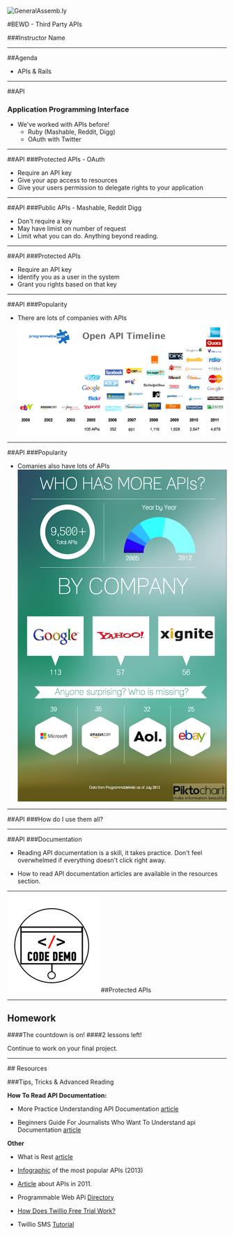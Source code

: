 ![GeneralAssemb.ly](https://github.com/generalassembly/ga-ruby-on-rails-for-devs/raw/master/images/ga.png "GeneralAssemb.ly")

#BEWD - Third Party APIs


###Instructor Name


---

##Agenda


*	APIs & Rails

---

##API
### Application Programming Interface

*	We've worked with APIs before!
	*	Ruby (Mashable, Reddit, Digg)
	*	OAuth with Twitter
---


##API
###Protected APIs - OAuth

*	Require an API key
*	Give your app access to resources
*	Give your users permission to delegate rights to your application

---

##API
###Public APIs - Mashable, Reddit Digg


*	Don't require a key
*	May have limist on number of request
*	Limit what you can do. Anything beyond reading.

---

##API
###Protected APIs

*	Require an API key
*	Identify you as a user in the system
*	Grant you rights based on that key

---



##API
###Popularity

*	There are lots of companies with APIs
![API Timeline](../../assets/rails/api-timeline-2011.png)

---


##API
###Popularity

*	Comanies also have lots of APIs
![API Timeline](../../assets/rails/apis-by-company.png)

---

##API
###How do I use them all?

---

##API
###Documentation

*	Reading API documentation is a skill, it takes practice. Don't feel overwhelmed if everything doesn't click right away.

*	How to read API documentation articles are available in the resources section.

---

<img id ='icon' src="../../assets/ICL_icons/Code_along_icon_md.png">
##Protected APIs

---

## Homework

####The countdown is on!
####2 lessons left!

Continue to work on your final project.
 
---



<div id="resources">
## Resources

###Tips, Tricks & Advanced Reading

__How To Read API Documentation:__

*	More Practice Understanding API Documentation [article](http://www.chryswu.com/blog/2011/07/12/more-practice-understanding-api-documentation/)

*	Beginners Guide For Journalists Who Want To Understand api Documentation [article](http://www.poynter.org/how-tos/digital-strategies/138211/beginners-guide-for-journalists-who-want-to-understand-api-documentation/
)

__Other__

*	What is Rest [article](http://www.restapitutorial.com/lessons/whatisrest.html)
*	[Infographic](http://blog.programmableweb.com/2013/07/12/infographic-companies-with-the-most-apis/) of the most popular APIs (2013)
*	[Article](http://blog.programmableweb.com/2012/01/04/over-2000-apis-added-in-2011-social-telephony-open-government/) about APIs in 2011.
*	Programmable Web APi [Directory](http://www.programmableweb.com/apis/directory/1?sort=date)
*	[How Does Twillio Free Trial Work?](http://www.twilio.com/help/faq/twilio-basics/how-does-twilios-free-trial-work)

*	Twillio SMS [Tutorial](http://www.twilio.com/blog/2012/02/adding-twilio-sms-messaging-to-your-rails-app.html)
